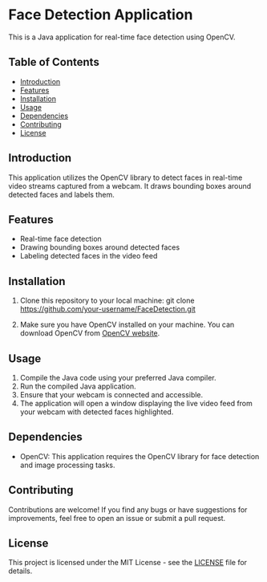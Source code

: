 # Face Detection Application

This is a Java application for real-time face detection using OpenCV.

## Table of Contents
- [Introduction](#introduction)
- [Features](#features)
- [Installation](#installation)
- [Usage](#usage)
- [Dependencies](#dependencies)
- [Contributing](#contributing)
- [License](#license)

## Introduction
This application utilizes the OpenCV library to detect faces in real-time video streams captured from a webcam. It draws bounding boxes around detected faces and labels them.

## Features
- Real-time face detection
- Drawing bounding boxes around detected faces
- Labeling detected faces in the video feed

## Installation
1. Clone this repository to your local machine:
git clone https://github.com/your-username/FaceDetection.git

3. Make sure you have OpenCV installed on your machine. You can download OpenCV from [OpenCV website](https://opencv.org/releases/).

## Usage
1. Compile the Java code using your preferred Java compiler.
2. Run the compiled Java application.
3. Ensure that your webcam is connected and accessible.
4. The application will open a window displaying the live video feed from your webcam with detected faces highlighted.

## Dependencies
- OpenCV: This application requires the OpenCV library for face detection and image processing tasks.

## Contributing
Contributions are welcome! If you find any bugs or have suggestions for improvements, feel free to open an issue or submit a pull request.

## License
This project is licensed under the MIT License - see the [LICENSE](LICENSE) file for details.
